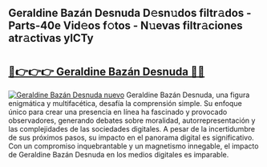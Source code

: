 ## Geraldine Bazán Desnuda D𝚎sn𝚞dos filtr𝚊dos - Parts-40e Vid𝚎os f𝚘tos - N𝚞evas filtr𝚊ciones atr𝚊ctivas ylCTy

# <h2><a href="http://mbd7nj8.tromn.icu/?c=Geraldine+Baz%c3%a1n+Desnuda">🔗👉👉👉 Geraldine Bazán Desnuda 🔗🔗</a></h2>

[![Geraldine Bazán Desnuda nuevo](https://i.imgur.com/pEAQMta.gif)](http://mbd7nj8.tromn.icu/?c=Geraldine+Baz%c3%a1n+Desnuda)
Geraldine Bazán Desnuda, una figura enigmática y multifacética, desafía la comprensión simple. Su enfoque único para crear una presencia en línea ha fascinado y provocado observadores, generando debates sobre moralidad, autorrepresentación y las complejidades de las sociedades digitales. A pesar de la incertidumbre de sus próximos pasos, su impacto en el panorama digital es significativo. Con un compromiso inquebrantable y un magnetismo innegable, el impacto de Geraldine Bazán Desnuda en los medios digitales es imparable.
